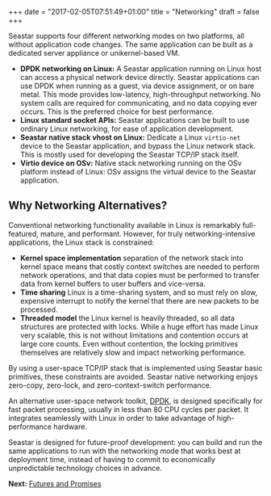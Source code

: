 +++
date = "2017-02-05T07:51:49+01:00"
title = "Networking"
draft = false
+++

Seastar supports four different networking modes on two platforms, all without application code changes. The same application can be built as a dedicated server appliance or unikernel-based VM.

* **DPDK networking on Linux:** A Seastar application running on Linux host can access a physical network device directly. Seastar applications can use DPDK when running as a guest, via device assignment, or on bare metal. This mode provides low-latency, high-throughput networking. No system calls are required for communicating, and no data copying ever occurs. This is the preferred choice for best performance.
* **Linux standard socket APIs:** Seastar applications can be built to use ordinary Linux networking, for ease of application development.
* **Seastar native stack vhost on Linux:** Dedicate a Linux ```virtio-net``` device to the Seastar application, and bypass the Linux network stack. This is mostly used for developing the Seastar TCP/IP stack itself.
* **Virtio device on OSv:** Native stack networking running on the OSv platform instead of Linux: OSv assigns the virtual device to the Seastar application.

## Why Networking Alternatives?
Conventional networking functionality available in Linux is remarkably full-featured, mature, and performant. However, for truly networking-intensive applications, the Linux stack is constrained:

* **Kernel space implementation** separation of the network stack into kernel space means that costly context switches are needed to perform network operations, and that data copies must be performed to transfer data from kernel buffers to user buffers and vice-versa.
* **Time sharing** Linux is a time-sharing system, and so must rely on slow, expensive interrupt to notify the kernel that there are new packets to be processed.
* **Threaded model** the Linux kernel is heavily threaded, so all data structures are protected with locks. While a huge effort has made Linux very scalable, this is not without limitations and contention occurs at large core counts. Even without contention, the locking primitives themselves are relatively slow and impact networking performance.

By using a user-space TCP/IP stack that is implemented using Seastar basic primitives, these constraints are avoided. Seastar native networking enjoys zero-copy, zero-lock, and zero-context-switch performance.

An alternative user-space network toolkit, [DPDK](http://dpdk.org/), is designed specifically for fast packet processing, usually in less than 80 CPU cycles per packet. It integrates seamlessly with Linux in order to take advantage of high-performance hardware.

Seastar is designed for future-proof development: you can build and run the same applications to run with the networking mode that works best at deployment time, instead of having to commit to economically unpredictable technology choices in advance.

**Next:** [Futures and Promises](/seastar/futures-promises)